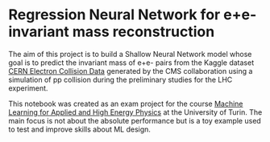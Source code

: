 # Regression Neural Network for e+e- invariant mass reconstruction
The aim of this project is to build a Shallow Neural Network model whose goal is to predict the invariant mass of e+e- pairs from the Kaggle dataset [CERN Electron Collision Data](https://www.kaggle.com/datasets/fedesoriano/cern-electron-collision-data) generated by the CMS collaboration using a simulation of pp collision during the preliminary studies for the LHC experiment.

This notebook was created as an exam project for the course [Machine Learning for Applied and High Energy Physics](https://www.fisicamagistrale.unito.it/do/corsi.pl/Show?_id=p2bf) at the University of Turin.
The main focus is not about the absolute performance but is a toy example used to test and improve skills about ML design.
